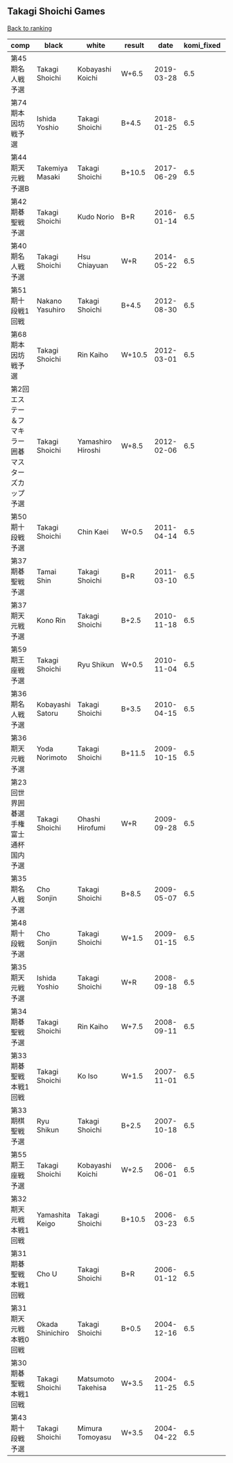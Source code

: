 ## Takagi Shoichi Games

[Back to ranking](index.md)




| **comp** | **black** | **white** | **result** | **date** | **komi_fixed** | **kifu** | 
| --- | --- | --- | --- | --- | --- | --- |
| 第45期名人戦予選 | Takagi Shoichi | Kobayashi Koichi | W+6.5 | 2019-03-28 | 6.5 | [Kifu](https://kifudepot.net/kifucontents.php?id=wLG5FKSeyGHwBeEgN38t2g%3D%3D) | 
| 第74期本因坊戦予選 | Ishida Yoshio | Takagi Shoichi | B+4.5 | 2018-01-25 | 6.5 | [Kifu](https://kifudepot.net/kifucontents.php?id=tRj%2F%2FWQBZzSVQo91BTjivQ%3D%3D) | 
| 第44期天元戦　予選B | Takemiya Masaki | Takagi Shoichi | B+10.5 | 2017-06-29 | 6.5 | [Kifu](https://kifudepot.net/kifucontents.php?id=zKeht%2Fhabq7JCKWkW88E1w%3D%3D) | 
| 第42期碁聖戦予選 | Takagi Shoichi | Kudo Norio | B+R | 2016-01-14 | 6.5 | [Kifu](https://kifudepot.net/kifucontents.php?id=%2BF8Ou9jxqRmw1YGQNDqCRQ%3D%3D) | 
| 第40期名人戦予選 | Takagi Shoichi | Hsu Chiayuan | W+R | 2014-05-22 | 6.5 | [Kifu](https://kifudepot.net/kifucontents.php?id=S1g8c7%2FRT2W3ogUjd97ZOA%3D%3D) | 
| 第51期十段戦1回戦 | Nakano Yasuhiro | Takagi Shoichi | B+4.5 | 2012-08-30 | 6.5 | [Kifu](https://kifudepot.net/kifucontents.php?id=VlPGO3iUQIA%2Fwi5iiG8DzA%3D%3D) | 
| 第68期本因坊戦予選 | Takagi Shoichi | Rin Kaiho | W+10.5 | 2012-03-01 | 6.5 | [Kifu](https://kifudepot.net/kifucontents.php?id=jvXe%2Bv%2BIyWzxnh6K0WxDzg%3D%3D) | 
| 第2回エステー＆フマキラー囲碁マスターズカップ予選 | Takagi Shoichi | Yamashiro Hiroshi | W+8.5 | 2012-02-06 | 6.5 | [Kifu](https://kifudepot.net/kifucontents.php?id=DXu1pmTHDVCErh85UQkUbw%3D%3D) | 
| 第50期十段戦予選 | Takagi Shoichi | Chin Kaei | W+0.5 | 2011-04-14 | 6.5 | [Kifu](https://kifudepot.net/kifucontents.php?id=91RP5Yq20TQNAwNT2Hg%2Fug%3D%3D) | 
| 第37期碁聖戦予選 | Tamai Shin | Takagi Shoichi | B+R | 2011-03-10 | 6.5 | [Kifu](https://kifudepot.net/kifucontents.php?id=HsrrQDKGmWifQ8R411kJ6g%3D%3D) | 
| 第37期天元戦予選 | Kono Rin | Takagi Shoichi | B+2.5 | 2010-11-18 | 6.5 | [Kifu](https://kifudepot.net/kifucontents.php?id=x5NChBO%2Fvlxj7ihMI6ZYUw%3D%3D) | 
| 第59期王座戦予選 | Takagi Shoichi | Ryu Shikun | W+0.5 | 2010-11-04 | 6.5 | [Kifu](https://kifudepot.net/kifucontents.php?id=zlJTXZr1Lp%2BO0SkVBh5u9A%3D%3D) | 
| 第36期名人戦予選 | Kobayashi Satoru | Takagi Shoichi | B+3.5 | 2010-04-15 | 6.5 | [Kifu](https://kifudepot.net/kifucontents.php?id=k1vjtlpqsarJAWKG83yKzw%3D%3D) | 
| 第36期天元戦予選 | Yoda Norimoto | Takagi Shoichi | B+11.5 | 2009-10-15 | 6.5 | [Kifu](https://kifudepot.net/kifucontents.php?id=wmxvaP0FSdFNFgn7oOfj%2BQ%3D%3D) | 
| 第23回世界囲碁選手権富士通杯国内予選 | Takagi Shoichi | Ohashi Hirofumi | W+R | 2009-09-28 | 6.5 | [Kifu](https://kifudepot.net/kifucontents.php?id=b5oByF9k7LixTQB5pdyL1Q%3D%3D) | 
| 第35期名人戦予選 | Cho Sonjin | Takagi Shoichi | B+8.5 | 2009-05-07 | 6.5 | [Kifu](https://kifudepot.net/kifucontents.php?id=hPVr7V2Yvr4xA74PPwp1BA%3D%3D) | 
| 第48期十段戦予選 | Cho Sonjin | Takagi Shoichi | W+1.5 | 2009-01-15 | 6.5 | [Kifu](https://kifudepot.net/kifucontents.php?id=s9EZuOYRCBjIT3NhFOAVdg%3D%3D) | 
| 第35期天元戦予選 | Ishida Yoshio | Takagi Shoichi | W+R | 2008-09-18 | 6.5 | [Kifu](https://kifudepot.net/kifucontents.php?id=NST9Rwk09D1%2F7RFc3yjtTA%3D%3D) | 
| 第34期碁聖戦予選 | Takagi Shoichi | Rin Kaiho | W+7.5 | 2008-09-11 | 6.5 | [Kifu](https://kifudepot.net/kifucontents.php?id=KTWgZOEGhuBIXoQ%2Bdr9THw%3D%3D) | 
| 第33期碁聖戦本戦1回戦 | Takagi Shoichi | Ko Iso | W+1.5 | 2007-11-01 | 6.5 | [Kifu](https://kifudepot.net/kifucontents.php?id=%2Fga5Tg8QirwZ8HkTzF2DCg%3D%3D) | 
| 第33期棋聖戦予選 | Ryu Shikun | Takagi Shoichi | B+2.5 | 2007-10-18 | 6.5 | [Kifu](https://kifudepot.net/kifucontents.php?id=6KhwrnxtawLHA5tCXPleAQ%3D%3D) | 
| 第55期王座戦予選 | Takagi Shoichi | Kobayashi Koichi | W+2.5 | 2006-06-01 | 6.5 | [Kifu](https://kifudepot.net/kifucontents.php?id=AlIjRJJtZLG%2FcZ%2FTRx93Zg%3D%3D) | 
| 第32期天元戦本戦1回戦 | Yamashita Keigo | Takagi Shoichi | B+10.5 | 2006-03-23 | 6.5 | [Kifu](https://kifudepot.net/kifucontents.php?id=odCna2CC%2FkidgpDvIV0wsQ%3D%3D) | 
| 第31期碁聖戦本戦1回戦 | Cho U | Takagi Shoichi | B+R | 2006-01-12 | 6.5 | [Kifu](https://kifudepot.net/kifucontents.php?id=pxBmS9tz9iPwTeiuuNsoQw%3D%3D) | 
| 第31期天元戦本戦0回戦 | Okada Shinichiro | Takagi Shoichi | B+0.5 | 2004-12-16 | 6.5 | [Kifu](https://kifudepot.net/kifucontents.php?id=FQwQmQwg4qBToeABgGrCtg%3D%3D) | 
| 第30期碁聖戦本戦1回戦 | Takagi Shoichi | Matsumoto Takehisa | W+3.5 | 2004-11-25 | 6.5 | [Kifu](https://kifudepot.net/kifucontents.php?id=5arSMW3WI%2BeDfTvB47V9Tg%3D%3D) | 
| 第43期十段戦予選 | Takagi Shoichi | Mimura Tomoyasu | W+3.5 | 2004-04-22 | 6.5 | [Kifu](https://kifudepot.net/kifucontents.php?id=rCJK7H9%2FxEvMSjZME7vIVw%3D%3D) |




